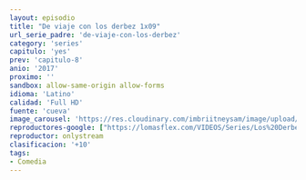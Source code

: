 ```yaml
---
layout: episodio
title: "De viaje con los derbez 1x09"
url_serie_padre: 'de-viaje-con-los-derbez'
category: 'series'
capitulo: 'yes'
prev: 'capitulo-8'
anio: '2017'
proximo: ''
sandbox: allow-same-origin allow-forms
idioma: 'Latino'
calidad: 'Full HD'
fuente: 'cueva'
image_carousel: 'https://res.cloudinary.com/imbriitneysam/image/upload/v1546638640/casa-papel-1-poster-min.jpg'
reproductores-google: ["https://lomasflex.com/VIDEOS/Series/Los%20Derbez/CAP9.mp4"]
reproductor: onlystream
clasificacion: '+10'
tags:
- Comedia
---
```













